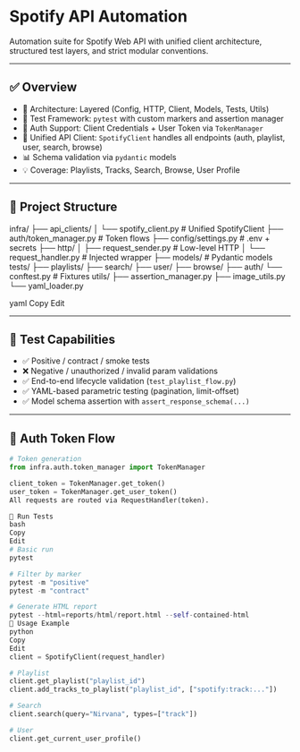 # Spotify API Automation

Automation suite for Spotify Web API with unified client architecture, structured test layers, and strict modular conventions.

---

## ✅ Overview

- 🧱 Architecture: Layered (Config, HTTP, Client, Models, Tests, Utils)
- 🧪 Test Framework: `pytest` with custom markers and assertion manager
- 🔐 Auth Support: Client Credentials + User Token via `TokenManager`
- 🧵 Unified API Client: `SpotifyClient` handles all endpoints (auth, playlist, user, search, browse)
- 📊 Schema validation via `pydantic` models
- 💡 Coverage: Playlists, Tracks, Search, Browse, User Profile

---

## 📂 Project Structure

infra/
├── api_clients/
│ └── spotify_client.py # Unified SpotifyClient
├── auth/token_manager.py # Token flows
├── config/settings.py # .env + secrets
├── http/
│ ├── request_sender.py # Low-level HTTP
│ └── request_handler.py # Injected wrapper
├── models/ # Pydantic models
tests/
├── playlists/
├── search/
├── user/
├── browse/
├── auth/
└── conftest.py # Fixtures
utils/
├── assertion_manager.py
├── image_utils.py
└── yaml_loader.py

yaml
Copy
Edit

---

## 🧪 Test Capabilities

- ✅ Positive / contract / smoke tests
- ❌ Negative / unauthorized / invalid param validations
- ✅ End-to-end lifecycle validation (`test_playlist_flow.py`)
- ✅ YAML-based parametric testing (pagination, limit-offset)
- ✅ Model schema assertion with `assert_response_schema(...)`

---

## 🔐 Auth Token Flow

```python
# Token generation
from infra.auth.token_manager import TokenManager

client_token = TokenManager.get_token()
user_token = TokenManager.get_user_token()
All requests are routed via RequestHandler(token).

🚀 Run Tests
bash
Copy
Edit
# Basic run
pytest

# Filter by marker
pytest -m "positive"
pytest -m "contract"

# Generate HTML report
pytest --html=reports/html/report.html --self-contained-html
🧭 Usage Example
python
Copy
Edit
client = SpotifyClient(request_handler)

# Playlist
client.get_playlist("playlist_id")
client.add_tracks_to_playlist("playlist_id", ["spotify:track:..."])

# Search
client.search(query="Nirvana", types=["track"])

# User
client.get_current_user_profile()
